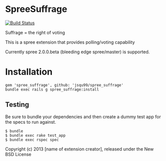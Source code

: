 SpreeSuffrage
=============

[![Build Status](https://travis-ci.org/jsqu99/spree_suffrage.png)](https://travis-ci.org/jsqu99/spree_suffrage)

Suffrage = the right of voting

This is a spree extension that provides polling/voting capability

Currently spree 2.0.0.beta (bleeding edge spree/master) is supported.


Installation
==============

    gem 'spree_suffrage', github: 'jsqu99/spree_suffrage'
    bundle exec rails g spree_suffrage:install

Testing
-------

Be sure to bundle your dependencies and then create a dummy test app for the specs to run against.

    $ bundle
    $ bundle exec rake test_app
    $ bundle exec rspec spec

Copyright (c) 2013 [name of extension creator], released under the New BSD License
